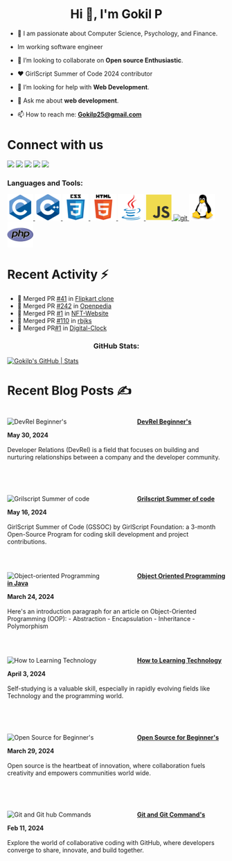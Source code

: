 <!-- Introduction --> 
<h1 align="center">Hi 👋, I'm Gokil P</h1>
 
- 💜 I am passionate about Computer Science, Psychology, and Finance.
-  Im working  software engineer 
- 👯 I’m looking to collaborate on **Open source Enthusiastic**.
- ❤️ GirlScript Summer of Code 2024 contributor 
- 🤝 I’m looking for help with **Web Development**.
- 💬 Ask me about **web development**.
- 📫 How to reach me: **Gokilp25@gmail.com**

  <!-- Connection --> 
# Connect with us

<a href="https://discord.com/invite/1120044400043630692"><img src="https://img.icons8.com/color/2x/discord--v2.png" height="60px"></img></a>
<a href="https://github.com/Gokilp"><img src="https://user-images.githubusercontent.com/91791257/235086411-9ec7aa5e-c095-44ce-b9e6-57b3bc3fead2.png" height="60px"></img></a>
<a href="https://twitter.com/gokilp_25"><img src="https://i.postimg.cc/pVqVTNJd/X-logo.png" height="60px"></img></a>
<a href="https://www.linkedin.com/in/gokilp/"><img src="https://img.icons8.com/fluency/2x/linkedin.png" height="60px"></img></a>
<a href="https://gokilp.hashnode.dev/"><img src="https://user-images.githubusercontent.com/91791257/235087337-b2a7d9c1-d07d-4d07-8f59-51ef37206a62.png" height="55px"></img></a>

<!-- Lanuages and Tools --> 
<h3 align="left">Languages and Tools:</h3>
<p align="left">
    <a href="https://www.cprogramming.com/" target="_blank" rel="noreferrer">
        <img src="https://raw.githubusercontent.com/devicons/devicon/master/icons/c/c-original.svg" alt="c" width="60" height="60"/>
    </a>
    <a href="https://www.w3schools.com/cpp/" target="_blank" rel="noreferrer">
        <img src="https://raw.githubusercontent.com/devicons/devicon/master/icons/cplusplus/cplusplus-original.svg" alt="cplusplus" width="60" height="60"/>
    </a>
    <a href="https://www.w3schools.com/css/" target="_blank" rel="noreferrer">
        <img src="https://raw.githubusercontent.com/devicons/devicon/master/icons/css3/css3-original-wordmark.svg" alt="css3" width="60" height="60"/>
    </a>
    <a href="https://www.w3.org/html/" target="_blank" rel="noreferrer">
        <img src="https://raw.githubusercontent.com/devicons/devicon/master/icons/html5/html5-original-wordmark.svg" alt="html5" width="60" height="60"/>
    </a>
    <a href="https://www.java.com" target="_blank" rel="noreferrer">
        <img src="https://raw.githubusercontent.com/devicons/devicon/master/icons/java/java-original.svg" alt="java" width="60" height="60"/>
    </a>
    <a href="https://developer.mozilla.org/en-US/docs/Web/JavaScript" target="_blank" rel="noreferrer">
        <img src="https://raw.githubusercontent.com/devicons/devicon/master/icons/javascript/javascript-original.svg" alt="javascript" width="60" height="60"/>
    </a>
    <a href="https://git-scm.com/" target="_blank" rel="noreferrer">
        <img src="https://www.vectorlogo.zone/logos/git-scm/git-scm-icon.svg" alt="git" width="60" height="60"/>
    </a>
    <a href="https://www.linux.org/" target="_blank" rel="noreferrer">
        <img src="https://raw.githubusercontent.com/devicons/devicon/master/icons/linux/linux-original.svg" alt="linux" width="60" height="60"/>
    </a>
    <a href="https://www.php.net" target="_blank" rel="noreferrer">
        <img src="https://raw.githubusercontent.com/devicons/devicon/master/icons/php/php-original.svg" alt="php" width="60" height="60"/>
    </a>
</p>

<!-- Recent PR --> 
# Recent Activity :zap:

- 🎉 Merged PR [#41](https://github.com/arghadipmanna101/Flipkart_Clone/pull/41) in [Flipkart clone](https://github.com/arghadipmanna101/Flipkart_Clone)
- 🎉 Merged PR [#242](https://github.com/Sriparno08/Openpedia/issues/242) in [Openpedia](https://github.com/Sriparno08/Openpedia)
- 🎉 Merged PR [#1](https://github.com/surendar-05/NFT-Website/pull/1#event-11912043004) in [NFT-Website](https://github.com/surendar-05/NFT-Website)
- 🎉 Merged PR [#110](https://github.com/rbjks/rbjks.github.io/issues/110) in [rbjks](https://github.com/rbjks)
- 🎉 Merged PR[#1](https://github.com/surendar-05/Digital-Clock/pull/1#issuecomment-2016544770) in [Digital-Clock](https://github.com/surendar-05/Digital-Clock)

<!-- Github Status -->

<h3 align="center">GitHub Stats:</h3>
 
[![Gokilp's GitHub | Stats](https://stats.quine.sh/Gokilp/github?theme=dark)](https://quine.sh?utm_source=widgets&utm_campaign=Gokilp) 


<table>


<!-- BLOG-POST-LIST:START -->

# Recent Blog Posts ✍️

<!-- Frist Blog Post --> 
<p align="left">
    <a href="https://gokilp.co/importance-of-devrel-beginners" title="DevRel Beginner's ">
        <br> 
        <img src="https://cdn.hashnode.com/res/hashnode/image/upload/v1717129805734/aadec3b8-f9ad-42ff-b7f1-152ec20c6379.jpeg?w=1600&h=840&fit=crop&crop=entropy&auto=compress,format&format=webp"
            alt="DevRel Beginner's" width="300px" align="left" />
    </a>
    <a href="https://gokilp.co/devrel-beginners" title="DevRel Beginner's">
        <strong>DevRel Beginner's</strong>
    </a>
    <div>
        <strong> May 30, 2024</strong> 
        <br> 
        <br>
    Developer Relations (DevRel) is a field that focuses on building and nurturing relationships between a company and the developer community.
    </div>
</p>
<br>
<br>

<!-- Second Blog Post --> 
<p align="left">
    <a href="https://gokilp.hashnode.dev/grilscript-summer-of-code" title="Grilscript Summer of code">
        <br> 
        <img src="https://cdn.hashnode.com/res/hashnode/image/upload/v1715871777968/895ccd84-4cee-4294-9434-77700fa9c7db.jpeg?w=1600&h=840&fit=crop&crop=entropy&auto=compress,format&format=webp"
            alt="Grilscript Summer of code" width="300px" align="left" />
    </a>
    <a href="https://gokilp.co/grilscript-summer-of-code" title="Grilscript Summer of code">
        <strong>Grilscript Summer of code</strong>
    </a>
    <div>
        <strong> May 16, 2024</strong> 
        <br> 
        <br>
    GirlScript Summer of Code (GSSOC) by GirlScript Foundation: a 3-month Open-Source Program for coding skill development and project contributions.
    </div>
</p>
<br>
<br>

<!-- Third Blog Post --> 
<p align="left">
    <a href="https://gokilp.hashnode.dev/object-oriented-programming-in-java" title="Object-oriented Programming in Java">
        <img src="https://cdn.hashnode.com/res/hashnode/image/stock/unsplash/bdZ3bzRde5g/upload/bb469fba9bf304477bc2051050f0680c.jpeg?w=1600&h=840&fit=crop&crop=entropy&auto=compress,format&format=webp" alt="Object-oriented Programming" width="300px" align="left" />
    </a>
    <a href="https://gokilp.hashnode.dev/object-oriented-programming-in-java" title="Object-oriented Programming in JAVA"><strong> Object Oriented Programming in Java </strong></a>
    <div><strong>March 24, 2024</strong></div>
    <br/>
    Here's an introduction paragraph for an article on Object-Oriented Programming (OOP): 
    - Abstraction
    - Encapsulation
    - Inheritance
    - Polymorphism
</p>
<br/>
<br>

<!-- Four Blog Post --> 
<p align="left">
    <a href="https://gokilp.hashnode.dev/self-study-success-empowering-your-learning-journey-in-technology" title="How to learning in Technology">
        <img src="https://cdn.hashnode.com/res/hashnode/image/stock/unsplash/Q1p7bh3SHj8/upload/6743339dbdac52d5d46ebf3be237e4f2.jpeg?w=1600&h=840&fit=crop&crop=entropy&auto=compress,format&format=webp" alt="How to Learning Technology" width="300px" align="left" />
    </a>
    <a href="https://gokilp.hashnode.dev/self-study-success-empowering-your-learning-journey-in-technology" title="How to Learning Technology">
        <strong>How to Learning Technology</strong>
    </a>
    <div>
        <strong> April 3, 2024</strong> 
        <br>
        <br>
        Self-studying is a valuable skill, especially in rapidly evolving fields like Technology and the programming world.
    </div>
</p>
<br>
<br>

<!-- Fifth Blog Post --> 
<p align="left">
    <a href="https://gokilp.hashnode.dev/guide-for-beginners-in-open-source-development?source=more_articles_bottom_blogs" title="Open Source for Beginner's">
        <br>
        <img src="https://cdn.hashnode.com/res/hashnode/image/stock/unsplash/FQgI8AD-BSg/upload/0c99e49b19110d26336ddedb0f3dc5ef.jpeg?w=1600&h=840&fit=crop&crop=entropy&auto=compress,format&format=webp" alt="Open Source for Beginner's" width="300px" align="left" />
    </a>
    <a href="https://gokilp.hashnode.dev/guide-for-beginners-in-open-source-development?source=more_articles_bottom_blogs" title="Open Source for Beginner's">
        <strong>Open Source for Beginner's</strong>
    </a>
    <div>
        <strong> March  29, 2024</strong> 
        <br>
        <br>
        Open source is the heartbeat of innovation, where collaboration fuels creativity and empowers communities world wide.
    </div>
</p>
<br>
<br>

<!-- Six  blog post -->
<p align="left">
    <a href="https://gokilp.hashnode.dev/git-and-github-commands" title="Git and GitHub Command's">
        <br> 
        <img src="https://cdn.hashnode.com/res/hashnode/image/stock/unsplash/UT8LMo-wlyk/upload/71221e4a43c1cf3baf0b59d0fa5505de.jpeg?w=1600&h=840&fit=crop&crop=entropy&auto=compress,format&format=webp" alt="Git and Git hub Commands" width="300px" align="left" />
    </a>
    <a href="https://gokilp.hashnode.dev/git-and-github-commands" title="Git and GitHub Command's">
        <strong>Git and Git Command's</strong>
    </a>
    <div>
        <strong> Feb 11, 2024</strong> 
        <br> 
        <br>
      Explore the world of collaborative coding with GitHub, where developers converge to share, innovate, and build together.
    </div>
</p>
<br>
<br>
<!-- BLOG-POST-LIST:END -->

